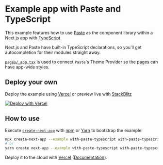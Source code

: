 # Example app with Paste and TypeScript

This example features how to use [Paste](https://paste.twilio.design) as the component library within a Next.js app with [TypeScript](https://www.typescriptlang.org/).

Next.js and Paste have built-in TypeScript declarations, so you'll get autocompletion for their modules straight away.

[`pages/_app.tsx`](pages/_app.tsx) is used to connect `Paste`'s Theme Provider so the pages can have app-wide styles.

## Deploy your own

Deploy the example using [Vercel](https://vercel.com?utm_source=github&utm_medium=readme&utm_campaign=next-example) or preview live with [StackBlitz](https://stackblitz.com/github/vercel/next.js/tree/canary/examples/with-paste-typescript)

[![Deploy with Vercel](https://vercel.com/button)](https://vercel.com/new/git/external?repository-url=https://github.com/vercel/next.js/tree/canary/examples/with-paste-typescript&project-name=with-paste-typescript&repository-name=with-paste-typescript)

## How to use

Execute [`create-next-app`](https://github.com/vercel/next.js/tree/canary/packages/create-next-app) with [npm](https://docs.npmjs.com/cli/init) or [Yarn](https://yarnpkg.com/lang/en/docs/cli/create/) to bootstrap the example:

```bash
npx create-next-app --example with-paste-typescript with-paste-typescript-app
# or
yarn create next-app --example with-paste-typescript with-paste-typescript-app
```

Deploy it to the cloud with [Vercel](https://vercel.com/new?utm_source=github&utm_medium=readme&utm_campaign=next-example) ([Documentation](https://nextjs.org/docs/deployment)).
